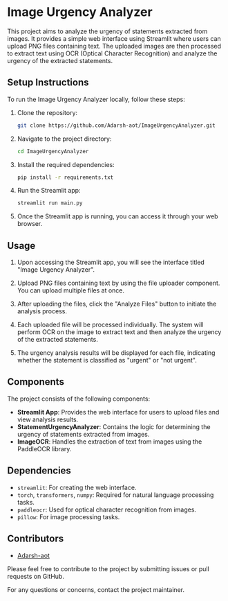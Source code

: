 # Image Urgency Analyzer


This project aims to analyze the urgency of statements extracted from images. It provides a simple web interface using Streamlit where users can upload PNG files containing text. The uploaded images are then processed to extract text using OCR (Optical Character Recognition) and analyze the urgency of the extracted statements.

## Setup Instructions

To run the Image Urgency Analyzer locally, follow these steps:

1. Clone the repository:
    ```bash
    git clone https://github.com/Adarsh-aot/ImageUrgencyAnalyzer.git
    ```

2. Navigate to the project directory:
    ```bash
    cd ImageUrgencyAnalyzer
    ```

3. Install the required dependencies:
    ```bash
    pip install -r requirements.txt
    ```

4. Run the Streamlit app:
    ```bash
    streamlit run main.py
    ```

5. Once the Streamlit app is running, you can access it through your web browser.

## Usage

1. Upon accessing the Streamlit app, you will see the interface titled "Image Urgency Analyzer".

2. Upload PNG files containing text by using the file uploader component. You can upload multiple files at once.

3. After uploading the files, click the "Analyze Files" button to initiate the analysis process.

4. Each uploaded file will be processed individually. The system will perform OCR on the image to extract text and then analyze the urgency of the extracted statements.

5. The urgency analysis results will be displayed for each file, indicating whether the statement is classified as "urgent" or "not urgent".

## Components

The project consists of the following components:

- **Streamlit App**: Provides the web interface for users to upload files and view analysis results.
- **StatementUrgencyAnalyzer**: Contains the logic for determining the urgency of statements extracted from images.
- **ImageOCR**: Handles the extraction of text from images using the PaddleOCR library.

## Dependencies

- `streamlit`: For creating the web interface.
- `torch`, `transformers`, `numpy`: Required for natural language processing tasks.
- `paddleocr`: Used for optical character recognition from images.
- `pillow`: For image processing tasks.

## Contributors

- [Adarsh-aot](https://github.com/Adarsh-aot)

Please feel free to contribute to the project by submitting issues or pull requests on GitHub.

For any questions or concerns, contact the project maintainer.
